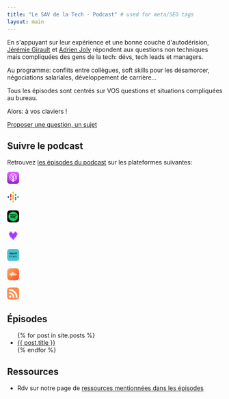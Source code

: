 ```yaml
---
title: "Le SAV de la Tech - Podcast" # used for meta/SEO tags
layout: main
---
```


En s'appuyant sur leur expérience et une bonne couche d'autodérision, [Jérémie Girault](https://www.linkedin.com/in/jeremiegirault) et [Adrien Joly](https://adrienjoly.com/) répondent aux questions non techniques mais compliquées des gens de la tech: dévs, tech leads et managers.

Au programme: conflits entre collègues, soft skills pour les désamorcer, négociations salariales, développement de carrière...

Tous les épisodes sont centrés sur VOS questions et situations compliquées au bureau.

Alors: à vos claviers !

<a class="call-to-action" href="/question">Proposer une question, un sujet</a>

## Suivre le podcast

Retrouvez [les épisodes du podcast](https://podcasters.spotify.com/pod/show/sav-de-la-tech) sur les plateformes suivantes:

<p>

  <a class="platform-link" title="Apple Podcasts" href="https://podcasts.apple.com/us/podcast/le-sav-de-la-tech/id1708804759" target="_blank" rel="noopener noreferrer"><img src="/assets/apple-48px.png" alt="Apple Podcasts Logo" height="28" width="28"></a>

  <a class="platform-link" title="Google Podcasts" href="https://podcasts.google.com/feed/aHR0cHM6Ly9hbmNob3IuZm0vcy9lN2E2N2QxYy9wb2RjYXN0L3Jzcw" target="_blank" rel="noopener noreferrer"><img src="/assets/google-48px.png" alt="Google Podcasts Logo" height="28" width="28"></a>

  <a class="platform-link" title="Spotify" href="https://open.spotify.com/show/3IimihWSmYskxUGOovm7kW" target="_blank" rel="noopener noreferrer"><img src="/assets/spotify-48px.png" alt="Spotify Logo" height="28" width="28"></a>

  <a class="platform-link" title="Deezer" href="https://www.deezer.com/fr/show/1000299561" target="_blank" rel="noopener noreferrer"><img src="/assets/deezer-48px.png" alt="Deezer Logo" height="28" width="28"></a>

  <a class="platform-link" title="Amazon Music" href="https://music.amazon.fr/podcasts/bf2a6740-41c3-4656-8e71-fb110d2e2e45" target="_blank" rel="noopener noreferrer"><img src="/assets/amazon-48px.png" alt="Amazon Music" height="28" width="28"></a>

  <a class="platform-link" title="Castbox" href="https://castbox.fm/channel/id5603374" target="_blank" rel="noopener noreferrer"><img src="/assets/castbox-48px.png" alt="Castbox Logo" height="28" width="28"></a>

  <a class="platform-link" title="RSS" href="https://anchor.fm/s/e7a67d1c/podcast/rss" target="_blank" rel="noopener noreferrer"><svg width="28" height="28" xmlns="http://www.w3.org/2000/svg" viewBox="0 0 28 28" class=""><g fill="none" fill-rule="evenodd"><rect fill="#FE8A4C" width="28" height="28" rx="6"></rect><path d="M6.822 18.5361504c.74088889 0 1.36666667.2645781 1.87755556.7932873.51866666.5139607.77777777 1.1398755.77777777 1.877074 0 .7371984-.25911111 1.3666886-.77777777 1.888247-.51088889.5139608-1.13666667.7707177-1.87755556.7707177-.73355556 0-1.35555556-.2567569-1.86666667-.7707177-.51088889-.5215584-.76644444-1.1508251-.76644444-1.888247 0-.737422.25555555-1.3633368.76644444-1.877074.51133334-.5289327 1.13311111-.7932873 1.86666667-.7932873zm-2.54422222-6.9831622c.17022222-.1937408.38488889-.3054714.644-.3351918v-.011173h1.08888889c2.97044444 0 5.51133333 1.0576418 7.62244443 3.1731489 2.1111111 2.1003117 3.1775556 4.6441939 3.2 7.6309762v1.0614406h-.0113333c-.0222222.2382097-.1184445.4431236-.2891111.6145183-.1702223.1713947-.3775556.2719523-.622.3018961v.011173h-1.8555556c-.2595555-.0073742-.4853333-.0969821-.678-.2681534-.1926667-.1861432-.3037778-.4058055-.3333333-.6592105h-.0113334v-1.0614407h.0113334c-.0222222-1.9291404-.7148889-3.5791778-2.0777778-4.9494419-1.38533333-1.3633367-3.03733333-2.0446699-4.95577778-2.0446699h-.04355555v.0111731H4.92177778v-.0111731c-.23688889-.0299438-.44444445-.126479-.622-.2904995-.17066667-.1713947-.26311111-.379884-.27777778-.6256913H4v-1.8661244c.01466667-.2607792.10711111-.4880393.27777778-.6815567zM4 6.89382242v-1.877074c.01466667-.26077921.10711111-.48803924.27777778-.68155663.17022222-.19374086.38488889-.30547145.644-.33519179h1.08888889C10.9515556 4 15.1813333 5.75774572 18.6995556 9.27368409 22.2182222 12.7967732 23.9848889 17.0425358 24 22.0109719v1.0614407h-.0113333c-.0295556.2382096-.1257778.4431235-.2891111.6145183-.1702223.1713947-.3775556.2719522-.622.301896V24h-1.8553334c-.2595555-.0073742-.4853333-.0969822-.678-.2681534-.1926666-.1861432-.3037778-.4058056-.3333333-.6592105h-.0113333v-1.0614407h.0113333c-.0146667-3.918392-1.4108889-7.2627121-4.1886667-10.0336309-2.7704444-2.78589066-6.10755553-4.17872426-10.01133331-4.17872426h-.04422222v.01117306H4.92177778v-.01117306c-.23688889-.02256958-.44444445-.11910482-.622-.29049955-.17066667-.1716182-.26311111-.37630865-.27777778-.61451827H4z" fill="#FFF" fill-rule="nonzero"></path></g></svg></a>

</p>

## Épisodes

<ul>
  {% for post in site.posts %}
    <li>
      <a href="{{ post.url }}">{{ post.title }}</a>
    </li>
  {% endfor %}
</ul>

## Ressources

- Rdv sur notre page de [ressources mentionnées dans les épisodes](/ressources/)
